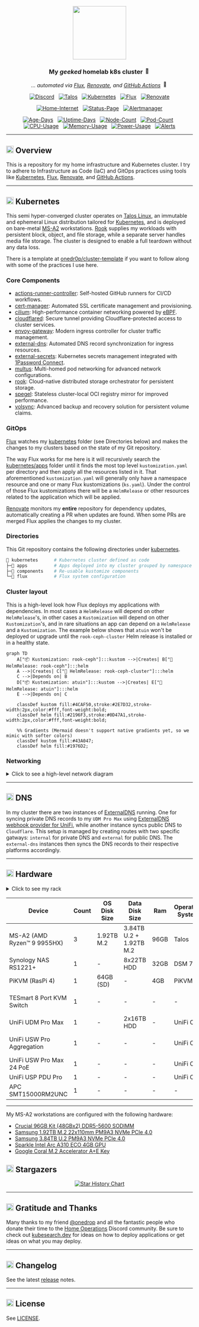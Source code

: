 <div align="center">

<img src="https://avatars.githubusercontent.com/u/36205263" align="center" width="144px" height="144px"/>

### My _geeked_ homelab k8s cluster <img src="https://fonts.gstatic.com/s/e/notoemoji/latest/1f680/512.gif" alt="🚀" width="16" height="16">

_... automated via [Flux](https://github.com/fluxcd/flux2), [Renovate](https://github.com/renovatebot/renovate), and [GitHub Actions](https://github.com/features/actions)_ <img src="https://fonts.gstatic.com/s/e/notoemoji/latest/1f916/512.gif" alt="🤖" width="16" height="16">

</div>

<div align="center">

[![Discord](https://img.shields.io/discord/673534664354430999?style=for-the-badge&label&logo=discord&logoColor=white&color=blue)](https://discord.gg/home-operations)&nbsp;&nbsp;
[![Talos](https://img.shields.io/endpoint?url=https%3A%2F%2Fkromgo.k13.dev%2Ftalos_version&style=for-the-badge&logo=talos&logoColor=white&color=blue&label=%20)](https://talos.dev)&nbsp;&nbsp;
[![Kubernetes](https://img.shields.io/endpoint?url=https%3A%2F%2Fkromgo.k13.dev%2Fkubernetes_version&style=for-the-badge&logo=kubernetes&logoColor=white&color=blue&label=%20)](https://kubernetes.io)&nbsp;&nbsp;
[![Flux](https://img.shields.io/endpoint?url=https%3A%2F%2Fkromgo.k13.dev%2Fflux_version&style=for-the-badge&logo=flux&logoColor=white&color=blue&label=%20)](https://fluxcd.io)&nbsp;&nbsp;
[![Renovate](https://img.shields.io/github/actions/workflow/status/buroa/k8s-gitops/renovate.yaml?branch=main&label=&logo=renovatebot&style=for-the-badge&color=blue)](https://github.com/buroa/k8s-gitops/actions/workflows/renovate.yaml)

</div>

<div align="center">

[![Home-Internet](https://img.shields.io/endpoint?url=https%3A%2F%2Fspoodermon.turbo.ac%2Fapi%2Fv1%2Fendpoints%2F_ping%2Fhealth%2Fbadge.shields&style=for-the-badge&logo=ubiquiti&logoColor=white&label=Home%20Internet)](https://status.k13.dev)&nbsp;&nbsp;
[![Status-Page](https://img.shields.io/endpoint?url=https%3A%2F%2Fspoodermon.turbo.ac%2Fapi%2Fv1%2Fendpoints%2F_status-page%2Fhealth%2Fbadge.shields&style=for-the-badge&logo=statuspage&logoColor=white&label=Status%20Page)](https://status.k13.dev)&nbsp;&nbsp;
[![Alertmanager](https://img.shields.io/endpoint?url=https%3A%2F%2Fspoodermon.turbo.ac%2Fapi%2Fv1%2Fendpoints%2F_heartbeat%2Fhealth%2Fbadge.shields&style=for-the-badge&logo=prometheus&logoColor=white&label=Alertmanager)](https://status.k13.dev)

</div>

<div align="center">

[![Age-Days](https://img.shields.io/endpoint?url=https%3A%2F%2Fkromgo.k13.dev%2Fcluster_age_days&style=flat-square&label=Age)](https://github.com/kashalls/kromgo)&nbsp;&nbsp;
[![Uptime-Days](https://img.shields.io/endpoint?url=https%3A%2F%2Fkromgo.k13.dev%2Fcluster_uptime_days&style=flat-square&label=Uptime)](https://github.com/kashalls/kromgo)&nbsp;&nbsp;
[![Node-Count](https://img.shields.io/endpoint?url=https%3A%2F%2Fkromgo.k13.dev%2Fcluster_node_count&style=flat-square&label=Nodes)](https://github.com/kashalls/kromgo)&nbsp;&nbsp;
[![Pod-Count](https://img.shields.io/endpoint?url=https%3A%2F%2Fkromgo.k13.dev%2Fcluster_pod_count&style=flat-square&label=Pods)](https://github.com/kashalls/kromgo)&nbsp;&nbsp;
[![CPU-Usage](https://img.shields.io/endpoint?url=https%3A%2F%2Fkromgo.k13.dev%2Fcluster_cpu_usage&style=flat-square&label=CPU)](https://github.com/kashalls/kromgo)&nbsp;&nbsp;
[![Memory-Usage](https://img.shields.io/endpoint?url=https%3A%2F%2Fkromgo.k13.dev%2Fcluster_memory_usage&style=flat-square&label=Memory)](https://github.com/kashalls/kromgo)&nbsp;&nbsp;
[![Power-Usage](https://img.shields.io/endpoint?url=https%3A%2F%2Fkromgo.k13.dev%2Fcluster_power_usage&style=flat-square&label=Power)](https://github.com/kashalls/kromgo)&nbsp;&nbsp;
[![Alerts](https://img.shields.io/endpoint?url=https%3A%2F%2Fkromgo.k13.dev%2Fcluster_alert_count&style=flat-square&label=Alerts)](https://github.com/kashalls/kromgo)

</div>

---

## <img src="https://fonts.gstatic.com/s/e/notoemoji/latest/1f4a1/512.gif" alt="💡" width="20" height="20"> Overview

This is a repository for my home infrastructure and Kubernetes cluster. I try to adhere to Infrastructure as Code (IaC) and GitOps practices using tools like [Kubernetes](https://github.com/kubernetes/kubernetes), [Flux](https://github.com/fluxcd/flux2), [Renovate](https://github.com/renovatebot/renovate), and [GitHub Actions](https://github.com/features/actions).

---

## <img src="https://fonts.gstatic.com/s/e/notoemoji/latest/1f331/512.gif" alt="🌱" width="20" height="20"> Kubernetes

This semi hyper-converged cluster operates on [Talos Linux](https://github.com/siderolabs/talos), an immutable and ephemeral Linux distribution tailored for [Kubernetes](https://github.com/kubernetes/kubernetes), and is deployed on bare-metal [MS-A2](https://store.minisforum.com/products/minisforum-ms-a2) workstations. [Rook](https://github.com/rook/rook) supplies my workloads with persistent block, object, and file storage, while a separate server handles media file storage. The cluster is designed to enable a full teardown without any data loss.

There is a template at [onedr0p/cluster-template](https://github.com/onedr0p/cluster-template) if you want to follow along with some of the practices I use here.

### Core Components

- [actions-runner-controller](https://github.com/actions/actions-runner-controller): Self-hosted GitHub runners for CI/CD workflows.
- [cert-manager](https://github.com/cert-manager/cert-manager): Automated SSL certificate management and provisioning.
- [cilium](https://github.com/cilium/cilium): High-performance container networking powered by [eBPF](https://ebpf.io).
- [cloudflared](https://github.com/cloudflare/cloudflared): Secure tunnel providing Cloudflare-protected access to cluster services.
- [envoy-gateway](https://github.com/envoyproxy/gateway): Modern ingress controller for cluster traffic management.
- [external-dns](https://github.com/kubernetes-sigs/external-dns): Automated DNS record synchronization for ingress resources.
- [external-secrets](https://github.com/external-secrets/external-secrets): Kubernetes secrets management integrated with [1Password Connect](https://github.com/1Password/connect).
- [multus](https://github.com/k8snetworkplumbingwg/multus-cni): Multi-homed pod networking for advanced network configurations.
- [rook](https://github.com/rook/rook): Cloud-native distributed storage orchestrator for persistent storage.
- [spegel](https://github.com/spegel-org/spegel): Stateless cluster-local OCI registry mirror for improved performance.
- [volsync](https://github.com/backube/volsync): Advanced backup and recovery solution for persistent volume claims.

### GitOps

[Flux](https://github.com/fluxcd/flux2) watches my [kubernetes](./kubernetes) folder (see Directories below) and makes the changes to my clusters based on the state of my Git repository.

The way Flux works for me here is it will recursively search the [kubernetes/apps](./kubernetes/apps) folder until it finds the most top level `kustomization.yaml` per directory and then apply all the resources listed in it. That aforementioned `kustomization.yaml` will generally only have a namespace resource and one or many Flux kustomizations (`ks.yaml`). Under the control of those Flux kustomizations there will be a `HelmRelease` or other resources related to the application which will be applied.

[Renovate](https://github.com/renovatebot/renovate) monitors my **entire** repository for dependency updates, automatically creating a PR when updates are found. When some PRs are merged Flux applies the changes to my cluster.

### Directories

This Git repository contains the following directories under [kubernetes](./kubernetes).

```sh
📁 kubernetes      # Kubernetes cluster defined as code
├─📁 apps          # Apps deployed into my cluster grouped by namespace (see below)
├─📁 components    # Re-usable kustomize components
└─📁 flux          # Flux system configuration
```

### Cluster layout

This is a high-level look how Flux deploys my applications with dependencies. In most cases a `HelmRelease` will depend on other `HelmRelease`'s, in other cases a `Kustomization` will depend on other `Kustomization`'s, and in rare situations an app can depend on a `HelmRelease` and a `Kustomization`. The example below shows that `atuin` won't be deployed or upgrade until the `rook-ceph-cluster` Helm release is installed or in a healthy state.

```mermaid
graph TD
    A["📦 Kustomization: rook-ceph"]:::kustom -->|Creates| B["🎯 HelmRelease: rook-ceph"]:::helm
    A -->|Creates| C["🎯 HelmRelease: rook-ceph-cluster"]:::helm
    C -->|Depends on| B
    D["📦 Kustomization: atuin"]:::kustom -->|Creates| E["🎯 HelmRelease: atuin"]:::helm
    E -->|Depends on| C

    classDef kustom fill:#4CAF50,stroke:#2E7D32,stroke-width:2px,color:#fff,font-weight:bold;
    classDef helm fill:#2196F3,stroke:#0D47A1,stroke-width:2px,color:#fff,font-weight:bold;

    %% Gradients (Mermaid doesn't support native gradients yet, so we mimic with softer colors)
    classDef kustom fill:#43A047;
    classDef helm fill:#1976D2;
```

### Networking

<details>
  <summary>Click to see a high-level network diagram</summary>

```mermaid
graph TD
    %% Class Definitions
    classDef wan fill:#f87171,stroke:#fff,stroke-width:2px,color:#fff,font-weight:bold;
    classDef core fill:#60a5fa,stroke:#fff,stroke-width:2px,color:#fff,font-weight:bold;
    classDef agg fill:#34d399,stroke:#fff,stroke-width:2px,color:#fff,font-weight:bold;
    classDef switch fill:#a78bfa,stroke:#fff,stroke-width:2px,color:#fff,font-weight:bold;
    classDef device fill:#facc15,stroke:#fff,stroke-width:2px,color:#000,font-weight:bold;
    classDef vlan fill:#1f2937,stroke:#fff,stroke-width:1px,color:#fff,font-size:12px;

    %% Nodes
    RCN[🛜 RCN<br>5Gbps WAN]:::wan
    UDM[📦 UDM Pro]:::core
    AGG[🔗 Aggregation<br>10/25Gb]:::agg
    NAS[💾 NAS<br>1 Server]:::device
    K8s[☸️ Kubernetes<br>3 Nodes]:::device
    SW[🔌 24 Port<br>2.5G PoE]:::switch
    DEV[💻 Devices]:::device
    WIFI[📶 WiFi Clients]:::device

    %% Subgraph for VLANs
    subgraph VLANs [LAN +vlan]
        direction TB
        LOCAL[LOCAL<br>192.168.0.0/24]:::vlan
        TRUSTED[TRUSTED*<br>192.168.1.0/24]:::vlan
        SERVERS[SERVERS*<br>192.168.10.0/24]:::vlan
        SERVICES[SERVICES*<br>192.168.20.0/24]:::vlan
        IOT[IOT*<br>192.168.30.0/24]:::vlan
        GUEST[GUEST*<br>192.168.40.0/24]:::vlan
    end

    style VLANs fill:#111,stroke:#fff,stroke-width:2px,rx:0,ry:0,padding:20px;

    %% Links
    RCN -.->|WAN| UDM
    UDM --> AGG
    AGG -- 10G LACP --- NAS
    AGG -- 10G LACP --- K8s
    AGG -- 10G LACP --- SW
    SW --> DEV
    SW --> WIFI

    %% Style the bonded links thicker
    linkStyle 2 stroke-width:4px,stroke:34d399;
    linkStyle 3 stroke-width:4px,stroke:34d399;
    linkStyle 4 stroke-width:4px,stroke:34d399;

```
</details>

---

## <img src="https://fonts.gstatic.com/s/e/notoemoji/latest/1f30e/512.gif" alt="🌎" width="20" height="20"> DNS

In my cluster there are two instances of [ExternalDNS](https://github.com/kubernetes-sigs/external-dns) running. One for syncing private DNS records to my `UDM Pro Max` using [ExternalDNS webhook provider for UniFi](https://github.com/kashalls/external-dns-unifi-webhook), while another instance syncs public DNS to `Cloudflare`. This setup is managed by creating routes with two specific gatways: `internal` for private DNS and `external` for public DNS. The `external-dns` instances then syncs the DNS records to their respective platforms accordingly.

---

## <img src="https://fonts.gstatic.com/s/e/notoemoji/latest/2699_fe0f/512.gif" alt="⚙" width="20" height="20"> Hardware

<details>
  <summary>Click to see my rack</summary>

  <img src="https://github.com/user-attachments/assets/43bd0ca8-a1a8-49d5-9b9a-04fbdcecdd3f" align="center" alt="rack"/>
</details>

| Device                        | Count | OS Disk Size   | Data Disk Size             | Ram   | Operating System | Purpose                 |
|-------------------------------|-------|---------------|-----------------------------|-------|------------------|-------------------------|
| MS-A2 (AMD Ryzen™ 9 9955HX)   | 3     | 1.92TB M.2    | 3.84TB U.2 + 1.92TB M.2     | 96GB  | Talos            | Kubernetes              |
| Synology NAS RS1221+          | 1     | -             | 8x22TB HDD                  | 32GB  | DSM 7            | NFS                     |
| PiKVM (RasPi 4)               | 1     | 64GB (SD)     | -                           | 4GB   | PiKVM            | KVM                     |
| TESmart 8 Port KVM Switch     | 1     | -             | -                           | -     | -                | Network KVM (for PiKVM) |
| UniFi UDM Pro Max             | 1     | -             | 2x16TB HDD                  | -     | UniFi OS         | Router & NVR            |
| UniFi USW Pro Aggregation     | 1     | -             | -                           | -     | UniFi OS         | 10G/25Gb Core Switch    |
| UniFi USW Pro Max 24 PoE      | 1     | -             | -                           | -     | UniFi OS         | 2.5Gb PoE Switch        |
| UniFi USP PDU Pro             | 1     | -             | -                           | -     | UniFi OS         | PDU                     |
| APC SMT15000RM2UNC            | 1     | -             | -                           | -     | -                | UPS                     |
---

My MS-A2 workstations are configured with the following hardware:

- [Crucial 96GB Kit (48GBx2) DDR5-5600 SODIMM](https://www.amazon.com/Crucial-2x48GB-5600MT-5200MT-CT2K48G56C46S5/dp/B0C79K5VGZ)
- [Samsung 1.92TB M.2 22x110mm PM9A3 NVMe PCIe 4.0](https://www.amazon.com/SAMSUNG-1-9TB-PM9A3-NVMe-PCIe/dp/B0B23N4P7L)
- [Samsung 3.84TB U.2 PM9A3 NVMe PCIe 4.0](https://www.amazon.com/Samsung-PM9A3-Solid-State-Drive/dp/B0B83W15X6)
- [Sparkle Intel Arc A310 ECO 4GB GPU](https://www.amazon.com/dp/B0CSFJN835)
- [Google Coral M.2 Accelerator A+E Key](https://coral.ai/products/m2-accelerator-ae)

## <img src="https://fonts.gstatic.com/s/e/notoemoji/latest/1f31f/512.gif" alt="🌟" width="20" height="20"> Stargazers

<div align="center">

<a href="https://star-history.com/#buroa/k8s-gitops&Date">
  <picture>
    <source media="(prefers-color-scheme: dark)" srcset="https://api.star-history.com/svg?repos=buroa/k8s-gitops&type=Date&theme=dark" />
    <source media="(prefers-color-scheme: light)" srcset="https://api.star-history.com/svg?repos=buroa/k8s-gitops&type=Date" />
    <img alt="Star History Chart" src="https://api.star-history.com/svg?repos=buroa/k8s-gitops&type=Date" />
  </picture>
</a>

</div>

---

## <img src="https://fonts.gstatic.com/s/e/notoemoji/latest/1f64f/512.gif" alt="🙏" width="20" height="20"> Gratitude and Thanks

Many thanks to my friend [@onedrop](https://github.com/onedr0p) and all the fantastic people who donate their time to the [Home Operations](https://discord.gg/home-operations) Discord community. Be sure to check out [kubesearch.dev](https://kubesearch.dev) for ideas on how to deploy applications or get ideas on what you may deploy.

---

## <img src="https://fonts.gstatic.com/s/e/notoemoji/latest/1f6a7/512.gif" alt="🚧" width="20" height="20"> Changelog

See the latest [release](https://github.com/buroa/k8s-gitops/releases/latest) notes.

---

## <img src="https://fonts.gstatic.com/s/e/notoemoji/latest/2696_fe0f/512.gif" alt="⚖" width="20" height="20"> License

See [LICENSE](./LICENSE).
